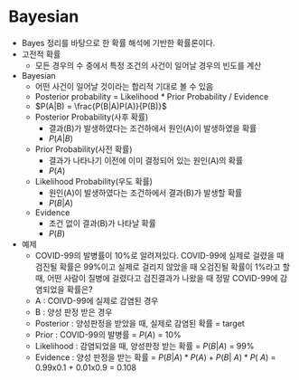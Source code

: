 # Bayesian
- Bayes 정리를 바탕으로 한 확률 해석에 기반한 확률론이다.
- 고전적 확률
  - 모든 경우의 수 중에서 특정 조건의 사건이 일어날 경우의 빈도를 계산
- Bayesian
  - 어떤 사건이 일어날 것이라는 합리적 기대로 볼 수 있음
  - Posterior probability = Likelihood * Prior Probability / Evidence
  - $P(A|B) = \frac{P(B|A)P(A)}{P(B)}$
  - Posterior Probability(사후 확률)
    - 결과(B)가 발생하였다는 조건하에서 원인(A)이 발생하였을 확률
    - $P(A|B)$
  - Prior Probability(사전 확률)
    - 결과가 나타나기 이전에 이미 결정되어 있는 원인(A)의 확률
    - $P(A)$
  - Likelihood Probability(우도 확률)
    - 원인(A)이 발생하였다는 조건하에서 결과(B)가 발생할 확률
    - $P(B|A)$
  - Evidence
    - 조건 없이 결과(B)가 나타날 확률
    - $P(B)$
- 예제
  -  COVID-99의 발병률이 10%로 알려져있다. COVID-99에 실제로 걸렸을 때 검진될 확률은 99%이고 실제로 걸리지 않았을 때 오검진될 확률이 1%라고 할때, 어떤 사람이 질병에 걸렸다고 검진결과가 나왔을 때 정말 COVID-99에 감염되었을 확률은?
  -  A : COIVD-99에 실제로 감염된 경우
  -  B : 양성 판정 받은 경우
  -  Posterior : 양성판정을 받았을 때, 실제로 감염된 확률 = target
  -  Prior : COVID-99의 발병률 = $P(A)$ = 10%
  -  Likelihood : 감염되었을 때, 양성판정 받는 확률 = $P(B|A)$ = 99%
  -  Evidence : 양성 판정을 받는 확률 = $P(B|A) * P(A) + P(B|~A) * P(~A)$ = 0.99x0.1 + 0.01x0.9 = 0.108
